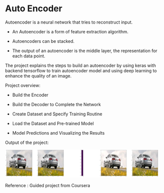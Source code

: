 # Auto Encoder

Autoencoder is a neural network that tries to reconstruct input.

- An Autoencoder is a form of feature extraction algorithm.

- Autoencoders can be stacked.

- The output of an autoencoder is the middle layer, the representation for each data point.

The project explains the steps to build an autoencoder by using keras with backend tensorflow to train autoencoder model and using deep learning to enhance the quality of an image.

Project overview:
- Build the Encoder

- Build the Decoder to Complete the Network

- Create Dataset and Specify Training Routine

- Load the Dataset and Pre-trained Model

- Model Predictions and Visualizing the Results

Output of the project: 

![Output](https://github.com/nikhil1102/Auto_encoder/blob/master/output.PNG)


Reference : Guided project from Coursera
